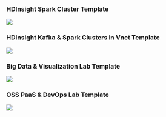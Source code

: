 ### HDInsight Spark Cluster Template
<a href="https://portal.azure.com/#create/Microsoft.Template/uri/https%3A%2F%2Fraw.githubusercontent.com%2FK2SoftwareSolutions%2Ftest%2Fmaster%2FTemplate-SparkCluster.json" target="_blank">
    <img src="http://azuredeploy.net/deploybutton.png"/>
</a>

### HDInsight Kafka & Spark Clusters in Vnet Template
<a href="https://portal.azure.com/#create/Microsoft.Template/uri/https%3A%2F%2Fraw.githubusercontent.com%2FK2SoftwareSolutions%2Ftest%2Fmaster%2FTemplate-KafkaSparkClusterInVnet.json" target="_blank">
    <img src="http://azuredeploy.net/deploybutton.png"/>
</a>

### Big Data & Visualization Lab Template
<a href="https://portal.azure.com/#create/Microsoft.Template/uri/https%3A%2F%2Fraw.githubusercontent.com%2FZoinerTejada%2Fmcw-big-data-and-visualization%2Fmaster%2FTemplates%2FTemplate-BigDataLab.json" target="_blank">
    <img src="http://azuredeploy.net/deploybutton.png"/>
</a>

### OSS PaaS & DevOps Lab Template
<a href="https://portal.azure.com/#create/Microsoft.Template/uri/https%3A%2F%2Fraw.githubusercontent.com%2FZoinerTejada%2Fmcw-oss-paas-devops%2Fmaster%2FTemplates%2FTemplate-OSSPaaSVM.json" target="_blank">
    <img src="http://azuredeploy.net/deploybutton.png"/>
</a>